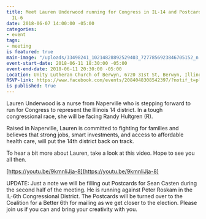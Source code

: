 ```yaml
---
title: Meet Lauren Underwood running for Congress in IL-14 and Postcard Party for
  IL-6
date: 2018-06-07 14:00:00 -05:00
categories:
- event
tags:
- meeting
is featured: true
main-image: "/uploads/33498241_10214828892529403_7277856923846705152_n.jpg"
event-start-date: 2018-06-11 18:30:00 -05:00
event-end-date: 2018-06-11 20:30:00 -05:00
Location: Unity Lutheran Church of Berwyn, 6720 31st St, Berwyn, Illinois 60402
RSVP-link: https://www.facebook.com/events/2084048308542397/?notif_t=plan_user_invited&notif_id=1527257238121948
is published: true
---
```


Lauren Underwood is a nurse from Naperville who is stepping forward to run for Congress to represent the Illinois 14 district. In a tough congressional race, she will be facing Randy Hultgren (R). 

Raised in Naperville, Lauren is committed to fighting for families and believes that strong jobs, smart investments, and access to affordable health care, will put the 14th district back on track.

To hear a bit more about Lauren, take a look at this video. Hope to see you all then.

[https://youtu.be/9kmnliJja-8](https://youtu.be/9kmnliJja-8)

UPDATE: Just a note we will be filling out Postcards for Sean Casten during the second half of the meeting. He is running against Peter Roskam in the IL-6th Congressional District. The Postcards will be turned over to the Coalition for a Better 6th for mailing as we get closer to the election. Please join us if you can and bring your creativity with you. 